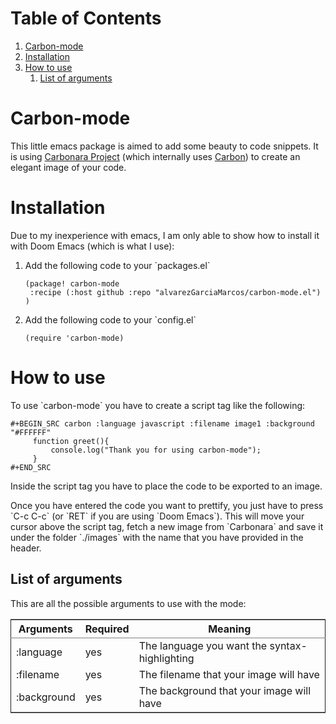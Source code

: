 
# Table of Contents

1.  [Carbon-mode](#orgc8031a2)
2.  [Installation](#orgb42e3b2)
3.  [How to use](#org5e23752)
    1.  [List of arguments](#org5dccbbe)



<a id="orgc8031a2"></a>

# Carbon-mode

This little emacs package is aimed to add some beauty to code snippets. It is using [Carbonara Project](https://github.com/petersolopov/carbonara) (which internally uses [Carbon](https://github.com/carbon-app/carbon)) to create an elegant image of your code.


<a id="orgb42e3b2"></a>

# Installation

Due to my inexperience with emacs, I am only able to show how to install it with Doom Emacs (which is what I use):

1.  Add the following code to your \`packages.el\`
    
        (package! carbon-mode
         :recipe (:host github :repo "alvarezGarciaMarcos/carbon-mode.el") )
2.  Add the following code to your \`config.el\`
    
        (require 'carbon-mode)


<a id="org5e23752"></a>

# How to use

To use \`carbon-mode\` you have to create a script tag like the following:

    #+BEGIN_SRC carbon :language javascript :filename image1 :background "#FFFFFF"
         function greet(){
             console.log("Thank you for using carbon-mode");
         }
    #+END_SRC

Inside the script tag you have to place the code to be exported to an image.

Once you have entered the code you want to prettify, you just have to press \`C-c C-c\` (or \`RET\` if you are using \`Doom Emacs\`).
This will move your cursor above the script tag, fetch a new image from \`Carbonara\` and save it under the folder \`./images\` with the name that you have provided in the header.


<a id="org5dccbbe"></a>

## List of arguments

This are all the possible arguments to use with the mode:

<table border="2" cellspacing="0" cellpadding="6" rules="groups" frame="hsides">


<colgroup>
<col  class="org-left" />

<col  class="org-left" />

<col  class="org-left" />
</colgroup>
<thead>
<tr>
<th scope="col" class="org-left">Arguments</th>
<th scope="col" class="org-left">Required</th>
<th scope="col" class="org-left">Meaning</th>
</tr>
</thead>

<tbody>
<tr>
<td class="org-left">:language</td>
<td class="org-left">yes</td>
<td class="org-left">The language you want the syntax-highlighting</td>
</tr>


<tr>
<td class="org-left">:filename</td>
<td class="org-left">yes</td>
<td class="org-left">The filename that your image will have</td>
</tr>


<tr>
<td class="org-left">:background</td>
<td class="org-left">yes</td>
<td class="org-left">The background that your image will have</td>
</tr>
</tbody>
</table>

